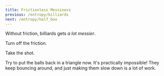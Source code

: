 ```yaml
---
title: Frictionless Messiness
previous: /entropy/billiards
next: /entropy/half_box
---
```


<script src="billiards.js"></script>
<script>
    var billiardsSim = createSimulation({
        initialize: function(simulation) {
            var p = simulation.parameters;
            p.friction = 0.2;

            var particleCount = 7;
            for (var i = 0; i < particleCount; i++) {
            	var particle = new Particle();
            	billiardsPosition(particle.position, i, 2 * particle.radius);
            	addParticle(simulation, particle);
            }
        }
    });
    enableOnlyTools(billiardsSim.toolbar, ["impulse"]);
</script>


<div id="chapter">

<div class="page">
<div class="stepLog twoColumn">

Without friction, billiards gets _a lot messier_.

Turn off the friction.

<script>
    cue(function()
    {
        return (billiardsSim.parameters.friction == 0);
    })
    createSliderHere({
        object: billiardsSim.parameters,
        name: "friction",
        min: 0, max: 2 * billiardsSim.parameters.friction,
        minLabel: "No friction", maxLabel: "Some",
    });
    endStep();
</script>

Take the shot.

<script>
	cue(isTriangleSplit(billiardsSim));
	endStep();
</script>

Try to put the balls back in a triangle now. It's practically impossible! They keep bouncing around, and just making them slow down is a lot of work.


</div>
<div class="twoColumn">
<script>
	insertHere(billiardsSim.div);
</script>
</div>
</div>
</div>